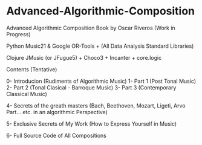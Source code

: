 Advanced-Algorithmic-Composition
================================

Advanced Algorithmic Composition Book by Oscar Riveros
(Work in Progress)

Python 
Music21 & Google OR-Tools + (All Data Analysis Standard Libraries)

Clojure
JMusic (or JFugue5) + Choco3 + Incanter + core.logic

Contents (Tentative)

0- Introducion (Rudiments of Algorithmic Music) 
1- Part 1 (Post Tonal Music)
2- Part 2 (Tonal Clasical - Barroque Music)
3- Part 3 (Contemporary Classical Music)

4- Secrets of the greath masters (Bach, Beethoven, Mozart, Ligeti, Arvo Part... etc. in an algorithmic Perspective)

5- Exclusive Secrets of My Work (How to Express Yourself in Music)

6- Full Source Code of All Compositions

